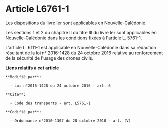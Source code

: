 # Article L6761-1

Les dispositions du livre Ier sont applicables en Nouvelle-Calédonie. 

Les sections 1 et 2 du chapitre II du titre III du livre Ier sont applicables en Nouvelle-Calédonie dans les conditions
fixées à l'article L. 5761-1.

L'article L. 6111-1 est applicable en Nouvelle-Calédonie dans sa rédaction résultant de la loi n° 2016-1428 du 24 octobre
2016 relative au renforcement de la sécurité de l'usage des drones civils.

**Liens relatifs à cet article**

	**Modifié par**:

	  - Loi n°2016-1428 du 24 octobre 2016 - art. 6

	**Cite**:

	  - Code des transports - art. L5761-1

	**Codifié par**:

	  - Ordonnance n°2010-1307 du 28 octobre 2010 - art. (V)
